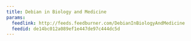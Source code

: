 ```yaml
---
title: Debian in Biology and Medicine
params:
  feedlink: http://feeds.feedburner.com/DebianInBiologyAndMedicine
  feedid: de14bc012a089ef1e447de97c444dc5d
---
```

